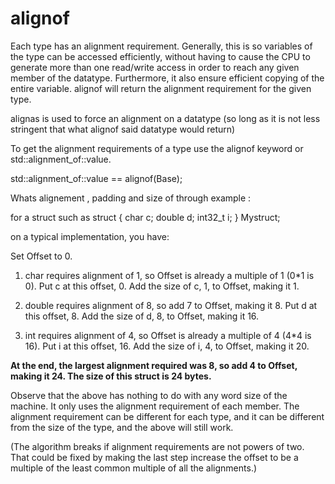 # alignof

Each type has an alignment requirement. Generally, this is so variables of the type can be accessed efficiently, without having to cause the CPU to generate more than one read/write access in order to reach any given member of the datatype. Furthermore, it also ensure efficient copying of the entire variable. alignof will return the alignment requirement for the given type.

alignas is used to force an alignment on a datatype (so long as it is not less stringent that what alignof said datatype would return)

To get the alignment requirements of a type use the alignof keyword or
std::alignment_of<Type>::value.

std::alignment_of<Base>::value == alignof(Base);

Whats alignement , padding and size of through example :

for a struct such as
struct
{
char c;
double d;
int32_t i; } Mystruct;

 on a typical implementation, you have:

Set Offset to 0.
1. char requires alignment of 1, so Offset is already a multiple of 1 (0*1 is 0). Put c at this offset, 0. Add the size of c, 1, to Offset, making it 1.

2. double requires alignment of 8, so add 7 to Offset, making it 8. Put d at this offset, 8. Add the size of d, 8, to Offset, making it 16.


3. int requires alignment of 4, so Offset is already a multiple of 4 (4*4 is 16). Put i at this offset, 16. Add the size of i, 4, to Offset, making it 20.

**At the end, the largest alignment required was 8, so add 4 to Offset, making it 24. The size of this struct is 24 bytes.**

Observe that the above has nothing to do with any word size of the machine. It only uses the alignment requirement of each member. The alignment requirement can be different for each type, and it can be different from the size of the type, and the above will still work.

(The algorithm breaks if alignment requirements are not powers of two. That could be fixed by making the last step increase the offset to be a multiple of the least common multiple of all the alignments.)



